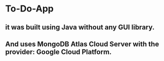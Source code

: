 # To-Do-App

## it was built using Java without any GUI library.
## And uses MongoDB Atlas Cloud Server with the provider: Google Cloud Platform.
